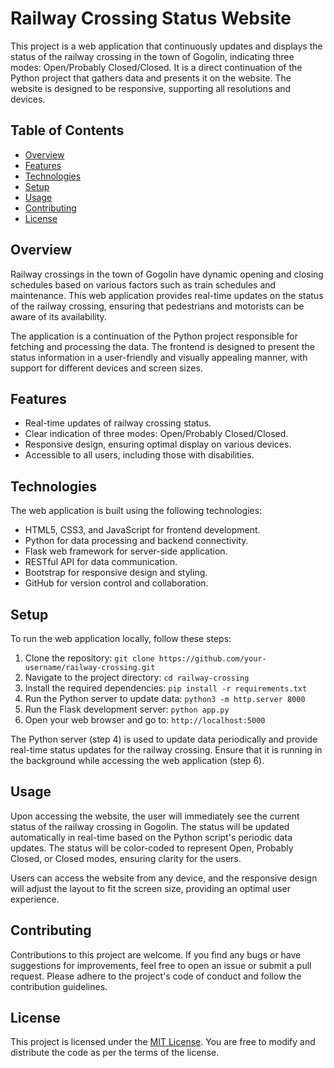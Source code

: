 # Railway Crossing Status Website

This project is a web application that continuously updates and displays the status of the railway crossing in the town of Gogolin, indicating three modes: Open/Probably Closed/Closed. It is a direct continuation of the Python project that gathers data and presents it on the website. The website is designed to be responsive, supporting all resolutions and devices.

## Table of Contents

- [Overview](#overview)
- [Features](#features)
- [Technologies](#technologies)
- [Setup](#setup)
- [Usage](#usage)
- [Contributing](#contributing)
- [License](#license)

## Overview

Railway crossings in the town of Gogolin have dynamic opening and closing schedules based on various factors such as train schedules and maintenance. This web application provides real-time updates on the status of the railway crossing, ensuring that pedestrians and motorists can be aware of its availability.

The application is a continuation of the Python project responsible for fetching and processing the data. The frontend is designed to present the status information in a user-friendly and visually appealing manner, with support for different devices and screen sizes.

## Features

- Real-time updates of railway crossing status.
- Clear indication of three modes: Open/Probably Closed/Closed.
- Responsive design, ensuring optimal display on various devices.
- Accessible to all users, including those with disabilities.

## Technologies

The web application is built using the following technologies:

- HTML5, CSS3, and JavaScript for frontend development.
- Python for data processing and backend connectivity.
- Flask web framework for server-side application.
- RESTful API for data communication.
- Bootstrap for responsive design and styling.
- GitHub for version control and collaboration.

## Setup

To run the web application locally, follow these steps:

1. Clone the repository: `git clone https://github.com/your-username/railway-crossing.git`
2. Navigate to the project directory: `cd railway-crossing`
3. Install the required dependencies: `pip install -r requirements.txt`
4. Run the Python server to update data: `python3 -m http.server 8000`
5. Run the Flask development server: `python app.py`
6. Open your web browser and go to: `http://localhost:5000`

The Python server (step 4) is used to update data periodically and provide real-time status updates for the railway crossing. Ensure that it is running in the background while accessing the web application (step 6).

## Usage

Upon accessing the website, the user will immediately see the current status of the railway crossing in Gogolin. The status will be updated automatically in real-time based on the Python script's periodic data updates. The status will be color-coded to represent Open, Probably Closed, or Closed modes, ensuring clarity for the users.

Users can access the website from any device, and the responsive design will adjust the layout to fit the screen size, providing an optimal user experience.

## Contributing

Contributions to this project are welcome. If you find any bugs or have suggestions for improvements, feel free to open an issue or submit a pull request. Please adhere to the project's code of conduct and follow the contribution guidelines.

## License

This project is licensed under the [MIT License](LICENSE). You are free to modify and distribute the code as per the terms of the license.
